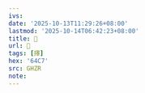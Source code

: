 ```yaml
---
ivs:
date: '2025-10-13T11:29:26+08:00'
lastmod: '2025-10-14T06:42:23+08:00'
title: 󰡣
url: 󰡣
tags: [擇]
hex: '64C7'
src: GHZR
note:
---
```

